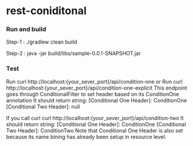 # rest-coniditonal

### Run and build
Step-1 : 
./gradlew clean build

Step-2 :
java -jar build/libs/sample-0.0.1-SNAPSHOT.jar

### Test
Run curl http://localhost:{your_sever_port}/api/condition-one or
Run curl http://localhost:{your_sever_port}/api/condition-one-explicit
This endpoint goes through ConditionalFilter to set header based on its ConditionOne annotation
It should return string: [Conditional One Header]: ConditionOne [Conditional Two Header]: null

If you call curl curl http://localhost:{your_sever_port}/api/condition-two
It should return string: [Conditional One Header]: ConditionOne [Conditional Two Header]: ConditionTwo
Note that Conditional One Header is also set because its name bining has already been setup in resource level.
